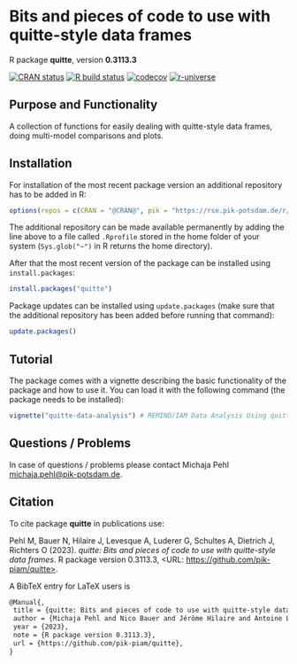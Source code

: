 # Bits and pieces of code to use with quitte-style data frames

R package **quitte**, version **0.3113.3**

[![CRAN status](https://www.r-pkg.org/badges/version/quitte)](https://cran.r-project.org/package=quitte)  [![R build status](https://github.com/pik-piam/quitte/workflows/check/badge.svg)](https://github.com/pik-piam/quitte/actions) [![codecov](https://codecov.io/gh/pik-piam/quitte/branch/master/graph/badge.svg)](https://app.codecov.io/gh/pik-piam/quitte) [![r-universe](https://pik-piam.r-universe.dev/badges/quitte)](https://pik-piam.r-universe.dev/builds)

## Purpose and Functionality

A collection of functions for easily dealing with
    quitte-style data frames, doing multi-model comparisons and plots.


## Installation

For installation of the most recent package version an additional repository has to be added in R:

```r
options(repos = c(CRAN = "@CRAN@", pik = "https://rse.pik-potsdam.de/r/packages"))
```
The additional repository can be made available permanently by adding the line above to a file called `.Rprofile` stored in the home folder of your system (`Sys.glob("~")` in R returns the home directory).

After that the most recent version of the package can be installed using `install.packages`:

```r 
install.packages("quitte")
```

Package updates can be installed using `update.packages` (make sure that the additional repository has been added before running that command):

```r 
update.packages()
```

## Tutorial

The package comes with a vignette describing the basic functionality of the package and how to use it. You can load it with the following command (the package needs to be installed):

```r
vignette("quitte-data-analysis") # REMIND/IAM Data Analysis Using quitte
```

## Questions / Problems

In case of questions / problems please contact Michaja Pehl <michaja.pehl@pik-potsdam.de>.

## Citation

To cite package **quitte** in publications use:

Pehl M, Bauer N, Hilaire J, Levesque A, Luderer G, Schultes A, Dietrich J, Richters O (2023). _quitte: Bits and pieces of code to use with quitte-style data frames_. R package version 0.3113.3, <URL: https://github.com/pik-piam/quitte>.

A BibTeX entry for LaTeX users is

 ```latex
@Manual{,
  title = {quitte: Bits and pieces of code to use with quitte-style data frames},
  author = {Michaja Pehl and Nico Bauer and Jérôme Hilaire and Antoine Levesque and Gunnar Luderer and Anselm Schultes and Jan Philipp Dietrich and Oliver Richters},
  year = {2023},
  note = {R package version 0.3113.3},
  url = {https://github.com/pik-piam/quitte},
}
```
